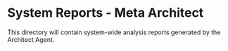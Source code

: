 # System Reports - Meta Architect

This directory will contain system-wide analysis reports generated by the
Architect Agent.
